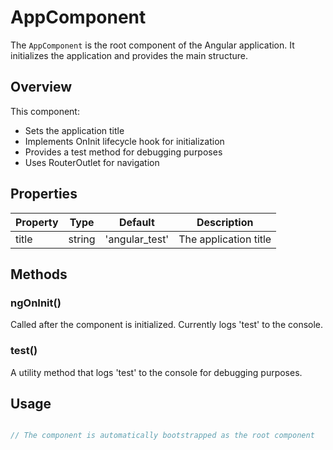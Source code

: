 # AppComponent

The `AppComponent` is the root component of the Angular application. It initializes the application and provides the main structure.

## Overview

This component:
- Sets the application title
- Implements OnInit lifecycle hook for initialization
- Provides a test method for debugging purposes
- Uses RouterOutlet for navigation

## Properties

| Property | Type | Default | Description |
|----------|------|---------|-------------|
| title | string | 'angular_test' | The application title |

## Methods

### ngOnInit()
Called after the component is initialized. Currently logs 'test' to the console.

### test()
A utility method that logs 'test' to the console for debugging purposes.

## Usage

```typescript

// The component is automatically bootstrapped as the root component
```